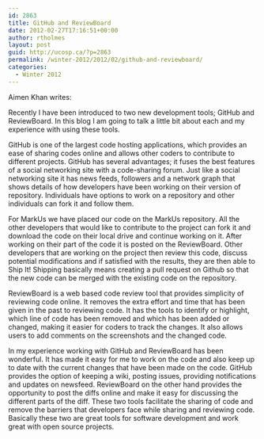 ```yaml
---
id: 2863
title: GitHub and ReviewBoard
date: 2012-02-27T17:16:51+00:00
author: rtholmes
layout: post
guid: http://ucosp.ca/?p=2863
permalink: /winter-2012/2012/02/github-and-reviewboard/
categories:
  - Winter 2012
---
```

Aimen Khan writes:

Recently I have been introduced to two new development tools; GitHub and ReviewBoard. In this blog I am going to talk a little bit about each and my experience with using these tools.

GitHub is one of the largest code hosting applications, which provides an ease of sharing codes online and allows other coders to contribute to different projects. GitHub has several advantages; it fuses the best features of a social networking site with a code-sharing forum. Just like a social networking site it has news feeds, followers and a network graph that shows details of how developers have been working on their version of repository. Individuals have options to work on a repository and other individuals can fork it and follow them.

For MarkUs we have placed our code on the MarkUs repository. All the other developers that would like to contribute to the project can fork it and download the code on their local drive and continue working on it. After working on their part of the code it is posted on the ReviewBoard. Other developers that are working on the project then review this code, discuss potential modifications and if satisfied with the results, they are then able to Ship It! Shipping basically means creating a pull request on Github so that the new code can be merged with the existing code on the repository.

ReviewBoard is a web based code review tool that provides simplicity of reviewing code online. It removes the extra effort and time that has been given in the past to reviewing code. It has the tools to identify or highlight, which line of code has been removed and which has been added or changed, making it easier for coders to track the changes. It also allows users to add comments on the screenshots and the changed code.

In my experience working with GitHub and ReviewBoard has been wonderful. It has made it easy for me to work on the code and also keep up to date with the current changes that have been made on the code. GitHub provides the option of keeping a wiki, posting issues, providing notifications and updates on newsfeed. ReviewBoard on the other hand provides the opportunity to post the diffs online and make it easy for discussing the different parts of the diff. These two tools facilitate the sharing of code and remove the barriers that developers face while sharing and reviewing code. Basically these two are great tools for software development and work great with open source projects.